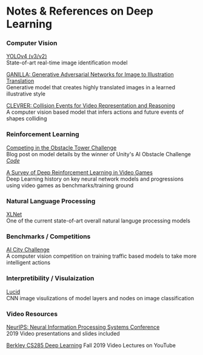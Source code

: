 # Notes & References on Deep Learning 

### Computer Vision
[YOLOv4 (v3/v2)](https://github.com/AlexeyAB/darknet)  
State-of-art real-time image identification model  
     
[GANILLA: Generative Adversarial Networks for Image to Illustration Translation](https://github.com/giddyyupp/ganilla)  
Generative model that creates highly translated images in a learned illustrative style  

[CLEVRER: Collision Events for Video Representation and Reasoning](http://clevrer.csail.mit.edu/)  
A computer vision based model that infers actions and future events of shapes colliding




### Reinforcement Learning 
[Competing in the Obstacle Tower Challenge](https://blog.aqnichol.com/2019/07/24/competing-in-the-obstacle-tower-challenge/)  
Blog post on model details by the winner of Unity's AI Obstacle Challenge  
*[Code](https://github.com/unixpickle/obs-tower2)*  

[A Survey of Deep Reinforcement Learning in Video Games](https://arxiv.org/pdf/1912.10944v2.pdf)  
Deep Learning history on key neural network models and progressions using video games as benchmarks/training ground  



 


### Natural Language Processing
[XLNet](https://github.com/zihangdai/xlnet)  
One of the current state-of-art overall natural languge processing models



### Benchmarks / Competitions
[AI City Challenge](https://www.aicitychallenge.org/)  
A computer vision competition on training traffic based models to take more intelligent actions 





### Interpretibility / Visulaization
[Lucid](https://github.com/tensorflow/lucid)   
CNN image visulizations of model layers and nodes on image classification   



### Video Resources
[NeurIPS: Neural Information Processing Systems Conference](https://slideslive.com/neurips)  
2019 Video presentations and slides included 

[Berkley CS285 Deep Learning](https://www.youtube.com/playlist?list=PLkFD6_40KJIwhWJpGazJ9VSj9CFMkb79A)
Fall 2019 Video Lectures on YouTube

